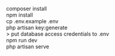 composer install
<br>
npm install
<br>
cp .env.example .env
<br>
php artisan key:generate
<br>
&gt; put database access credentials to .env
<br>
npm run dev
<br>
php artisan serve